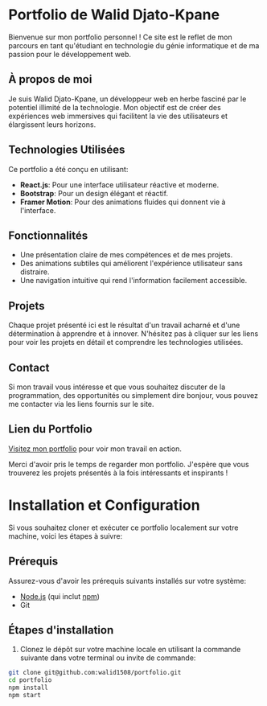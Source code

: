 # Portfolio de Walid Djato-Kpane

Bienvenue sur mon portfolio personnel ! Ce site est le reflet de mon parcours en tant qu'étudiant en technologie du génie informatique et de ma passion pour le développement web.

## À propos de moi

Je suis Walid Djato-Kpane, un développeur web en herbe fasciné par le potentiel illimité de la technologie. Mon objectif est de créer des expériences web immersives qui facilitent la vie des utilisateurs et élargissent leurs horizons.

## Technologies Utilisées

Ce portfolio a été conçu en utilisant:

- **React.js**: Pour une interface utilisateur réactive et moderne.
- **Bootstrap**: Pour un design élégant et réactif.
- **Framer Motion**: Pour des animations fluides qui donnent vie à l'interface.

## Fonctionnalités

- Une présentation claire de mes compétences et de mes projets.
- Des animations subtiles qui améliorent l'expérience utilisateur sans distraire.
- Une navigation intuitive qui rend l'information facilement accessible.

## Projets

Chaque projet présenté ici est le résultat d'un travail acharné et d'une détermination à apprendre et à innover. N'hésitez pas à cliquer sur les liens pour voir les projets en détail et comprendre les technologies utilisées.

## Contact

Si mon travail vous intéresse et que vous souhaitez discuter de la programmation, des opportunités ou simplement dire bonjour, vous pouvez me contacter via les liens fournis sur le site.

## Lien du Portfolio

[Visitez mon portfolio](https://portfolio-walid.onrender.com/) pour voir mon travail en action.

Merci d'avoir pris le temps de regarder mon portfolio. J'espère que vous trouverez les projets présentés à la fois intéressants et inspirants !

# Installation et Configuration

Si vous souhaitez cloner et exécuter ce portfolio localement sur votre machine, voici les étapes à suivre:

## Prérequis

Assurez-vous d'avoir les prérequis suivants installés sur votre système:

- [Node.js](https://nodejs.org/) (qui inclut [npm](http://npmjs.com/))
- Git

## Étapes d'installation

1. Clonez le dépôt sur votre machine locale en utilisant la commande suivante dans votre terminal ou invite de commande:

```bash
git clone git@github.com:walid1508/portfolio.git
cd portfolio
npm install
npm start
